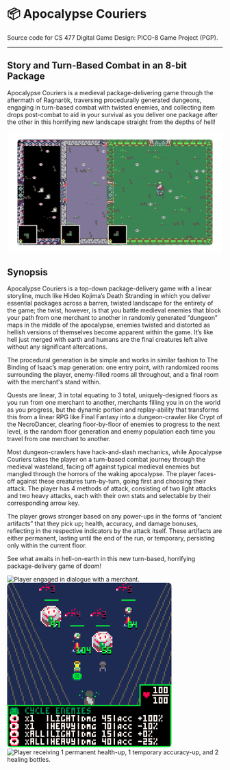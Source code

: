 # 📦 Apocalypse Couriers

Source code for CS 477 Digital Game Design: PICO-8 Game Project (PGP).

---

## Story and Turn-Based Combat in an 8-bit Package

Apocalypse Couriers is a medieval package-delivering game through the aftermath of Ragnarök, traversing procedurally generated dungeons, engaging in turn-based combat with twisted enemies, and collecting item drops post-combat to aid in your survival as you deliver one package after the other in this horrifying new landscape straight from the depths of hell!

![Three separate levels for Apocalypse Couriers](./assets/level_images.png)

## Synopsis
Apocalypse Couriers is a top-down package-delivery game with a linear storyline, much like Hideo Kojima’s Death Stranding in which you deliver essential packages across a barren, twisted landscape for the entirety of the game; the twist, however, is that you battle medieval enemies that block your path from one merchant to another in randomly generated “dungeon” maps in the middle of the apocalypse, enemies twisted and distorted as hellish versions of themselves become apparent within the game. It’s like hell just merged with earth and humans are the final creatures left alive without any significant altercations.

The procedural generation is be simple and works in similar fashion to The Binding of Isaac’s map generation: one entry point, with randomized rooms surrounding the player, enemy-filled rooms all throughout, and a final room with the merchant's stand within.

Quests are linear, 3 in total equating to 3 total, uniquely-designed floors as you run from one merchant to another, merchants filling you in on the world as you progress, but the dynamic portion and replay-ability that transforms this from a linear RPG like Final Fantasy into a dungeon-crawler like Crypt of the NecroDancer, clearing floor-by-floor of enemies to progress to the next level, is the random floor generation and enemy population each time you travel from one merchant to another.

Most dungeon-crawlers have hack-and-slash mechanics, while Apocalypse Couriers takes the player on a turn-based combat journey through the medieval wasteland, facing off against typical medieval enemies but mangled through the horrors of the waking apocalypse. The player faces-off against these creatures turn-by-turn, going first and choosing their attack. The player has 4 methods of attack, consisting of two light attacks and two heavy attacks, each with their own stats and selectable by their corresponding arrow key.

The player grows stronger based on any power-ups in the forms of “ancient artifacts” that they pick up; health, accuracy, and damage bonuses, reflecting in the respective indicators by the attack itself. These artifacts are either permanent, lasting until the end of the run, or temporary, persisting only within the current floor.

See what awaits in hell-on-earth in this new turn-based, horrifying package-delivery game of doom!

<img src="https://user-images.githubusercontent.com/90274287/205480429-01a79a89-7f4e-4910-8f62-530676ef6399.gif" alt="Player engaged in dialogue with a merchant." style="border-radius: 2%;">
<img src="./assets/battle.gif" alt="Player engaged in combat with 4 enemies." style="border-radius: 2%;">
<img src="https://user-images.githubusercontent.com/90274287/205480426-cd070312-9bf0-4a09-9821-4e7320af9b78.gif" alt="Player receiving 1 permanent health-up, 1 temporary accuracy-up, and 2 healing bottles." style="border-radius: 2%;">